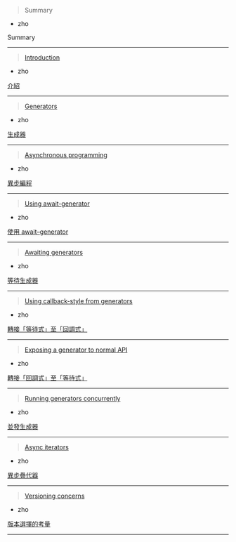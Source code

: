 > Summary
   * zho

Summary

***
> [Introduction](<intro.md>)
   * zho

[介紹](<intro.md>)

***
> [Generators](<generators.md>)
   * zho

[生成器](<generators.md>)

***
> [Asynchronous programming](<async.md>)
   * zho

[異步編程](<async.md>)

***
> [Using await\-generator](<main.md>)
   * zho

[使用 await–generator](<main.md>)

***
> [Awaiting generators](<await-gen.md>)
   * zho

[等待生成器](<await-gen.md>)

***
> [Using callback\-style from generators](<await-once.md>)
   * zho

[轉接「等待式」至「回調式」](<await-once.md>)

***
> [Exposing a generator to normal API](<f2c-g2c.md>)
   * zho

[轉接「回調式」至「等待式」](<f2c-g2c.md>)
    <!-- TODO: Help wanted. -->

***
> [Running generators concurrently](<all-race.md>)
   * zho

[並發生成器](<all-race.md>)

***
> [Async iterators](<async-iterators.md>)
   * zho

[異步疊代器](<async-iterators.md>)

***
> [Versioning concerns](<semver.md>)
   * zho

[版本選擇的考量](<semver.md>)

***